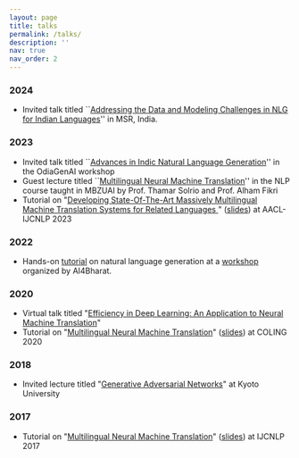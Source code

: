 ```yaml
---
layout: page
title: talks
permalink: /talks/
description: ''
nav: true
nav_order: 2
---
```


### 2024
- Invited talk titled ``[Addressing the Data and Modeling Challenges in NLG for Indian Languages](https://docs.google.com/presentation/d/1ER49JFjNR0Oz87qmnMW_Z0647fiOFZbY1Wxy9I7rOC8/edit)'' in MSR, India.

### 2023

- Invited talk titled ``[Advances in Indic Natural Language Generation](https://docs.google.com/presentation/d/1tG3qeKjXhdivZNJ3EJCfkdWWMH_JZCn1-VcCNO-ZKzU/edit?usp=sharing)'' in the OdiaGenAI workshop
- Guest lecture titled ``[Multilingual Neural Machine Translation](https://docs.google.com/presentation/d/1pJFJ78T4542pjM3hZC48TNC3mkoIwcQcM5LXDBBBk6U/edit?usp=sharing)'' in the NLP course taught in MBZUAI by Prof. Thamar Solrio and Prof. Alham Fikri
- Tutorial on "[Developing State-Of-The-Art Massively Multilingual Machine Translation Systems for Related Languages
](https://www.youtube.com/watch?v=bkmrlcWvBQM)" ([slides](https://docs.google.com/presentation/d/1BW9N9Fi8X9QQYB_DmyjHm2w-0idKlfuydH3eswgpIqs/edit?usp=sharing)) at AACL-IJCNLP 2023

### 2022

- Hands-on [tutorial](https://colab.research.google.com/drive/13Gj7bAhR2HIdgSXEzp8fu4xwqrKsEYaa?usp=sharing) on natural language generation at a [workshop](https://github.com/AI4Bharat/workshop-nlg-nlu-2022?tab=readme-ov-file) organized by AI4Bharat.

### 2020

- Virtual talk titled "[Efficiency in Deep Learning: An Application to Neural Machine Translation](https://docs.google.com/presentation/d/1ykJf5ixDt3O3e_4Iae2iCS3IPIZNlNuGY0znXX-mea0/edit?usp=sharing)"
- Tutorial on "[Multilingual Neural Machine Translation](https://www.youtube.com/watch?v=BdZeN-6TYzs)" ([slides](https://docs.google.com/presentation/d/1ABRzQu2ctm3f_u2G7AOB-9oipKoZgEdo3aJev75tVOg/edit?usp=sharing)) at COLING 2020

### 2018

- Invited lecture titled "[Generative Adversarial Networks](https://docs.google.com/presentation/d/1nNyAXkO-qsSrK31sexWYvCfy5amX-cJraQuMbedqSM0/edit?usp=sharing)" at Kyoto University

### 2017

- Tutorial on "[Multilingual Neural Machine Translation](https://aclanthology.org/I17-5004/)" ([slides](https://docs.google.com/presentation/d/1DQ5Fy6Viwhlr4GrbpQNfjCYWW1K8fbBHSpTCrAl1MaM/edit?usp=sharing)) at IJCNLP 2017
